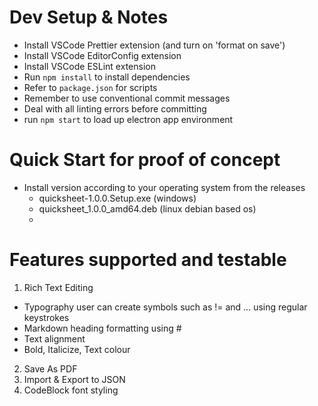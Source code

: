 # Dev Setup & Notes

- Install VSCode Prettier extension (and turn on 'format on save')
- Install VSCode EditorConfig extension
- Install VSCode ESLint extension
- Run `npm install` to install dependencies
- Refer to `package.json` for scripts
- Remember to use conventional commit messages
- Deal with all linting errors before committing
- run `npm start` to load up electron app environment

# Quick Start for proof of concept

- Install version according to your operating system from the releases
  - quicksheet-1.0.0.Setup.exe (windows)
  - quicksheet_1.0.0_amd64.deb (linux debian based os)
  - 

# Features supported and testable
1. Rich Text Editing
  - Typography user can create symbols such as != and ... using regular keystrokes
  - Markdown heading formatting using #
  - Text alignment
  - Bold, Italicize, Text colour 
2. Save As PDF
3. Import & Export to JSON
4. CodeBlock font styling

